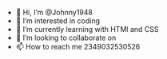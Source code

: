 - 👋 Hi, I’m @Johnny1948
- 👀 I’m interested in coding 
- 🌱 I’m currently learning with HTMl and CSS
- 💞️ I’m looking to collaborate on 
- 📫 How to reach me 2349032530526

<!---
Johnny1948/Johnny1948 is a ✨ special ✨ repository because its `README.md` (this file) appears on your GitHub profile.
You can click the Preview link to take a look at your changes.
--->
